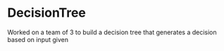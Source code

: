 # DecisionTree
Worked on a team of 3 to build a decision tree that generates a decision based on input given
